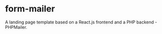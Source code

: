 # form-mailer
A  landing page template based on a React.js frontend and a PHP backend - PHPMailer. 
